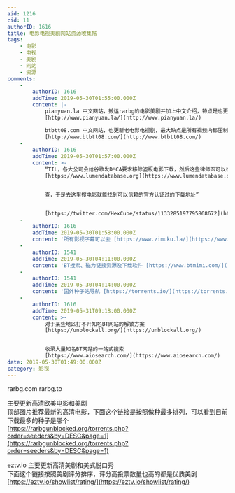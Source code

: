 ```yaml
---
aid: 1216
cid: 11
authorID: 1616
title: 电影电视美剧网站资源收集帖
tags:
    - 电影
    - 电视
    - 美剧
    - 网站
    - 资源
comments:
    -
        authorID: 1616
        addTime: 2019-05-30T01:55:00.000Z
        content: |-
            pianyuan.la 中文网站，搬运rarbg的电影美剧并加上中文介绍，特点是也更新中国日本等亚洲国家的电影电视剧  
            [http://www.pianyuan.la/](http://www.pianyuan.la/)

            btbtt08.com 中文网站，也更新老电影电视剧，最大缺点是所有视频内都压制了广告  
            [http://www.btbtt08.com/](http://www.btbtt08.com/)
    -
        authorID: 1616
        addTime: 2019-05-30T01:57:00.000Z
        content: >-
            “TIL，各大公司会给谷歌发DMCA要求移除盗版电影下载，然后这些律师函可以在
            [https://www.lumendatabase.org](https://www.lumendatabase.org)


            查，于是去这里搜电影就能找到可以信赖的官方认证过的下载地址”


            [https://twitter.com/HexCube/status/1133285197795868672](https://twitter.com/HexCube/status/1133285197795868672)
    -
        authorID: 1616
        addTime: 2019-05-30T01:58:00.000Z
        content: '所有影视字幕可以去 [https://www.zimuku.la/](https://www.zimuku.la/) 搜索'
    -
        authorID: 1541
        addTime: 2019-05-30T04:11:00.000Z
        content: 'BT搜索、磁力链接资源及下载软件 [https://www.btmimi.com/](https://www.btmimi.com/)'
    -
        authorID: 1541
        addTime: 2019-05-30T04:14:00.000Z
        content: '国外种子站导航 [https://torrents.io/](https://torrents.io/)'
    -
        authorID: 1616
        addTime: 2019-05-31T09:18:00.000Z
        content: >-
            对于某些地区打不开知名BT网站的解锁方案
            [https://unblockall.org/](https://unblockall.org/)


            收录大量知名BT网站的一站式搜索
            [https://www.aiosearch.com/](https://www.aiosearch.com/)
date: 2019-05-30T01:49:00.000Z
category: 影视
---
```


rarbg.com rarbg.to

主要更新高清欧美电影和美剧  
顶部图片推荐最新的高清电影，下面这个链接是按照做种最多排列，可以看到目前下载最多的种子是哪个  
[https://rarbgunblocked.org/torrents.php?order=seeders&by=DESC&page=1](https://rarbgunblocked.org/torrents.php?order=seeders&by=DESC&page=1)

eztv.io 主要更新高清美剧和美式脱口秀  
下面这个链接按照美剧评分排序，评分高投票数量也高的都是优质美剧  
[https://eztv.io/showlist/rating/](https://eztv.io/showlist/rating/)
